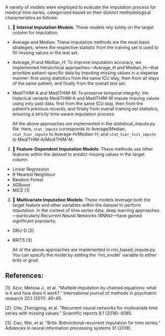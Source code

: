 A variety of models were employed to evaluate the imputation process for medical time series, categorized based on their distinct methodological characteristics as follows:

1) 🧮 **Internal Imputation Models**: These models rely solely on the target column for imputation.
- Average and Median: These imputation methods are the most basic strategies, where the respective statistic from the training set is used to fill missing values in the test set.

- Average_H and Median_H: To improve imputation accuracy, we implemented hierarchical approaches—Average_H and Median_H—that prioritize patient-specific data by imputing missing values in a stepwise manner: first using statistics from the same ICU stay, then from all stays of the same patient, and finally from the overall test set.

- MediTHIM-A and MediTHIM-M:  To preserve temporal integrity, the historical variants MediTHIM-A and MediTHIM-M impute missing values using only past data, first from the same ICU stay, then from the patient’s previous records, and finally from overall training set statistics, ensuring a strictly time-aware imputation process.

  All the above approaches are implemented in the statistical_impute.py file. Here, `stat_impute` corresponds to Average/Median, `stat_hier_impute` to Average-H/Median-H, and `stat_hier_hist_impute` to MediTHIM-A/MediTHIM-M.

2) 🔗 **Feature-Dependent Imputation Models**: These methods use other features within the dataset to predict missing values in the target column.
- Linear Regression
- K-Nearest Neighbour
- Random Forest
- XGBoost
- MICE [1]

3) 🔄 **Multivariate Imputation Models**: These models leverage both the target feature and other variables within the dataset to perform imputation. In the context of time series data, deep learning approaches—particularly Recurrent Neural Networks (RNNs)—have gained significant popularity.
- GRU-D [2]
- BRITS [3]
  
  All of the above approaches are implemented in rnn_based_impute.py. You can specify the model by setting the 'rnn_model' variable to either brits or grud.



## References:
[1]. Azur, Melissa J., et al. "Multiple imputation by chained equations: what is it and how does it work?." International journal of methods in psychiatric research 20.1 (2011): 40-49.

[2]. Che, Zhengping, et al. "Recurrent neural networks for multivariate time series with missing values." Scientific reports 8.1 (2018): 6085.

[3]. Cao, Wei, et al. "Brits: Bidirectional recurrent imputation for time series." Advances in neural information processing systems 31 (2018).
